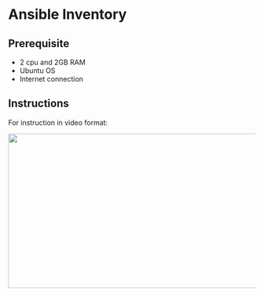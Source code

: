 # Ansible Inventory

## Prerequisite
- 2 cpu and 2GB RAM
- Ubuntu OS
- Internet connection

## Instructions

For instruction in video format:

[<img src="https://storage.googleapis.com/techinet-public/netsents/techinets/youtube/thumbnails/AnsibleSeries/E3.png" width="560" height="315">](https://youtu.be/dHf8dtZgg-0)
